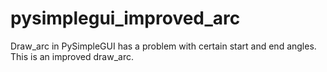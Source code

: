 # pysimplegui_improved_arc
Draw_arc in PySimpleGUI has a problem with certain start and end angles. This is an improved draw_arc.
